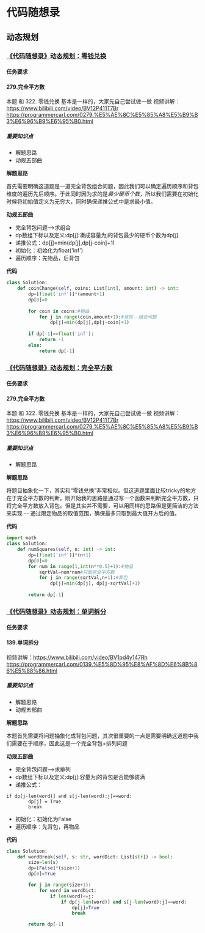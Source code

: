 # 代码随想录
## 动态规划
### [《代码随想录》动态规划：零钱兑换](https://notes.kamacoder.com/questions/502079)
#### 任务要求
#### 279.完全平方数

本题 和 322. 零钱兑换 基本是一样的，大家先自己尝试做一做 
视频讲解：https://www.bilibili.com/video/BV12P411T7Br 
https://programmercarl.com/0279.%E5%AE%8C%E5%85%A8%E5%B9%B3%E6%96%B9%E6%95%B0.html

##### 重要知识点

- 解题思路
- 动规五部曲

**解题思路**

首先需要明确这道题是一道完全背包组合问题，因此我们可以确定遍历顺序和背包维度的遍历先后顺序。于此同时因为求的是*最少硬币个数*，所以我们需要在初始化时候将初始值定义为无穷大，同时确保递推公式中是求最小值。


**动规五部曲**

- 完全背包问题-->求组合
- dp数组下标以及定义:dp[j]:凑成容量为j的背包最少的硬币个数为dp[j]
- 递推公式：dp[j]=min(dp[j],dp[j-coin]+1)
- 初始化：初始化为float('inf')
- 遍历顺序：先物品，后背包

**代码**
```Python 
class Solution:
    def coinChange(self, coins: List[int], amount: int) -> int:
        dp=[float('inf')]*(amount+1)
        dp[0]=0
        
        for coin in coins:#物品
            for j in range(coin,amount+1):#背包--组合问题
                dp[j]=min(dp[j],dp[j-coin]+1)
        
        if dp[-1]==float('inf'):
            return -1
        else:
            return dp[-1]
```
### [《代码随想录》动态规划：完全平方数](https://notes.kamacoder.com/questions/502080)
#### 任务要求
#### 279.完全平方数

本题 和 322. 零钱兑换 基本是一样的，大家先自己尝试做一做 
视频讲解：https://www.bilibili.com/video/BV12P411T7Br 
https://programmercarl.com/0279.%E5%AE%8C%E5%85%A8%E5%B9%B3%E6%96%B9%E6%95%B0.html

##### 重要知识点

- 解题思路

**解题思路**

将题目抽象化一下，其实和“零钱兑换”非常相似。但这道题里面比较tricky的地方在于完全平方数的判断。刚开始我的思路是通过写一个函数来判断完全平方数，只将完全平方数放入背包。但是其实并不需要，可以用同样的思路但是更简洁的方法来实现 -- 通过限定物品的取值范围，确保最多只取到最大值开方后的值。



**代码**
```Python 
import math
class Solution:
    def numSquares(self, n: int) -> int:
        dp=[float('inf')]*(n+1)
        dp[0]=0
        for num in range(1,int(n**0.5)+1):#物品
            sqrtVal=num*num#只取完全平方数
            for j in range(sqrtVal,n+1):#背包
                dp[j]=min(dp[j], dp[j-sqrtVal]+1)
        
        return dp[-1]
```
### [《代码随想录》动态规划：单词拆分](https://notes.kamacoder.com/questions/502081)
#### 任务要求
#### 139.单词拆分

视频讲解：https://www.bilibili.com/video/BV1pd4y147Rh 
https://programmercarl.com/0139.%E5%8D%95%E8%AF%8D%E6%8B%86%E5%88%86.html

##### 重要知识点

- 解题思路
- 动规五部曲

**解题思路**

本题首先需要将问题抽象化成背包问题，其次很重要的一点是需要明确这道题中我们需要在乎顺序，因此这是一个完全背包+排列问题


**动规五部曲**

- 完全背包问题-->求排列
- dp数组下标以及定义:dp[j]:容量为j的背包是否能够装满
- 递推公式：
```
if dp[j-len(word)] and s[j-len(word):j]==word:
		dp[j] = True
		break
```
- 初始化：初始化为False
- 遍历顺序：先背包，再物品

**代码**
```Python 
class Solution:
    def wordBreak(self, s: str, wordDict: List[str]) -> bool:
        size=len(s)
        dp=[False]*(size+1)
        dp[0]=True

        for j in range(size+1):
            for word in wordDict:            
                if len(word)<=j:
                    if dp[j-len(word)] and s[j-len(word):j]==word:
                        dp[j]=True
                        break

        return dp[-1]
```
